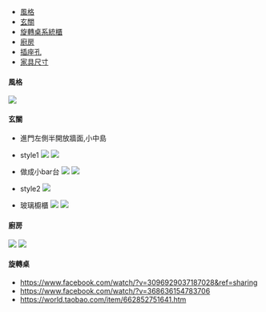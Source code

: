 
- [風格](#風格)
- [玄關](#玄關)
- [旋轉桌系統櫃](#旋轉桌)
- [廚房](#廚房)
- [插座孔](./port.html)
- [家具尺寸](./size.html)

#### 風格
   ![](./src/style1.png) 

#### 玄關
   *  進門左側半開放牆面,小中島
   * style1
   ![](./src/door1_1.png) 
   ![](./src/door1_2.png) 
   * 做成小bar台
   ![](./src/door1_3.png) 
   ![](./src/door1_4.png)  
   
   * style2
   ![](./src/door2_1.png)
   * 玻璃櫥櫃
   ![](./src/door3_1.png)
   ![](./src/door3_2.png)



#### 廚房
   ![](./src/kitchen.png) 
   ![](./src/kitchen2.png)


#### 旋轉桌
   * https://www.facebook.com/watch/?v=3096929037187028&ref=sharing
   * https://www.facebook.com/watch/?v=368636154783706
   * https://world.taobao.com/item/662852751641.htm